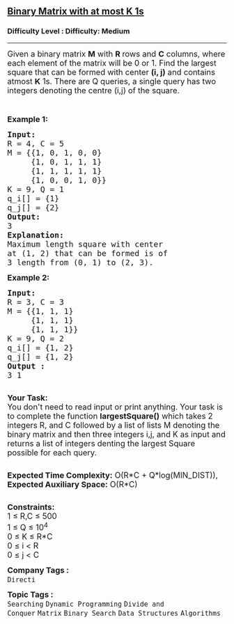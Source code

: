 <h2><a href="https://www.geeksforgeeks.org/problems/largest-square-in-a-binary-matrix-with-at-most-k-1s-for-multiple-queries/1?page=1&difficulty=Medium&status=unsolved&sortBy=submissions">Binary Matrix with at most K 1s</a></h2><h3>Difficulty Level : Difficulty: Medium</h3><hr><div class="problems_problem_content__Xm_eO"><p><span style="font-size: 18px;">Given a binary matrix <strong>M</strong> with <strong>R </strong>rows and <strong>C</strong> columns, where each element of the matrix will be 0 or 1. Find the largest square that can be formed with center <strong>(i, j)</strong> and contains atmost <strong>K</strong> 1s. There are Q queries, a single query has two integers denoting the centre (i,j) of the square.</span></p>
<p>&nbsp;</p>
<p><span style="font-size: 18px;"><strong>Example 1:</strong></span></p>
<pre><span style="font-size: 18px;"><strong>Input:
</strong>R = 4, C = 5
M = {{1, 0, 1, 0, 0}&nbsp;
     {1, 0, 1, 1, 1}&nbsp;
     {1, 1, 1, 1, 1}&nbsp;
     {1, 0, 0, 1, 0}}
K = 9, Q = 1
q_i[] = {1}
q_j[] = {2}
<strong>Output:
</strong>3
<strong>Explanation:</strong>
Maximum length square with center
at (1, 2)&nbsp;that can be formed is of
3 length from (0, 1) to (2, 3).</span>
</pre>
<div><span style="font-size: 18px;"><strong>Example 2:</strong></span></div>
<pre><span style="font-size: 18px;"><strong>Input:
</strong>R = 3, C = 3
M = {{1, 1, 1}&nbsp;
     {1, 1, 1}&nbsp;
     {1, 1, 1}}
K = 9, Q = 2
q_i[] = {1, 2}
q_j[] = {1, 2}
<strong>Output :</strong>
3 1</span>
</pre>
<p><br><span style="font-size: 18px;"><strong>Your Task:&nbsp;&nbsp;</strong><br>You don't need to read input or print anything. Your task is to complete the function <strong>largestSquare()</strong>&nbsp;which takes 2 integers R, and C followed by a list of lists M denoting the binary matrix and then three integers i,j, and K as input and returns a list of integers denting the largest Square possible for each query.</span></p>
<p><br><span style="font-size: 18px;"><strong>Expected Time Complexity:</strong> O(R*C + Q*log(MIN_DIST)), <br></span><span style="font-size: 18px;"><strong>Expected Auxiliary Space:</strong> O(R*C)</span></p>
<p><br><span style="font-size: 18px;"><strong>Constraints:</strong><br>1 ≤ R,C ≤ 500<br>1 ≤ Q ≤ 10<sup>4</sup><br>0 ≤ K ≤ R*C<br>0 ≤ i &lt; R<br>0 ≤ j &lt; C</span></p></div><p><span style=font-size:18px><strong>Company Tags : </strong><br><code>Directi</code>&nbsp;<br><p><span style=font-size:18px><strong>Topic Tags : </strong><br><code>Searching</code>&nbsp;<code>Dynamic Programming</code>&nbsp;<code>Divide and Conquer</code>&nbsp;<code>Matrix</code>&nbsp;<code>Binary Search</code>&nbsp;<code>Data Structures</code>&nbsp;<code>Algorithms</code>&nbsp;